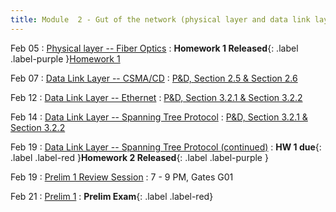 ```yaml
---
title: Module  2 - Gut of the network (physical layer and data link layer)
---
```


Feb 05
: [Physical layer -- Fiber Optics](https://canvas.cornell.edu/files/9895115/download?download_frd=1)
  : **Homework 1 Released**{: .label .label-purple }[Homework 1](https://canvas.cornell.edu/files/9902711/download?download_frd=1)


Feb 07
: [Data Link Layer -- CSMA/CD](https://canvas.cornell.edu/files/9915537/download?download_frd=1)
  : [P&D, Section 2.5 & Section 2.6]()


Feb 12
: [Data Link Layer -- Ethernet](https://canvas.cornell.edu/files/9955388/download?download_frd=1)
  : [P&D, Section 3.2.1 & Section 3.2.2	]()


Feb 14
: [Data Link Layer -- Spanning Tree Protocol](https://canvas.cornell.edu/files/9974371/download?download_frd=1)
  : [P&D, Section 3.2.1 & Section 3.2.2	]()


Feb 19
: [Data Link Layer -- Spanning Tree Protocol (continued)](https://canvas.cornell.edu/files/10005496/download?download_frd=1)
  : **HW 1 due**{: .label .label-red }**Homework 2 Released**{: .label .label-purple }[]()

Feb 19
: [Prelim 1 Review Session]()
  : 7 - 9 PM, Gates G01

Feb 21
: [Prelim 1]()
  : **Prelim Exam**{: .label .label-red}[]()


